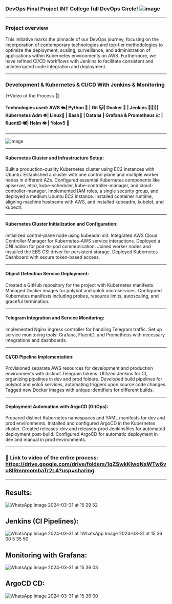 ### DevOps Final Project INT College full DevOps Circle! ![image](https://github.com/AmiranIV/DevOps-Engineer-Final-Project-INT-College-Development-AWS-Kubernetes-CICD-Monitoring/assets/109898333/7aefee2c-acf5-44c7-b731-b8aa097f42b0)


-------------------------------------------------------------------------------------------------------------------------------------------------
### Project overview

This initiative marks the pinnacle of our DevOps journey, focusing on the incorporation of contemporary technologies and top-tier methodologies to optimize the deployment, scaling, surveillance, and administration of applications within Kubernetes environments on AWS. Furthermore, we have refined CI/CD workflows with Jenkins to facilitate consistent and uninterrupted code integration and deployment.

-------------------------------------------------------------------------------------------------------------------------------------------------

### Development & Kubernetes & CI/CD With Jenkins & Monitoring 
(+Video of the Process 🎥)

#### Technologies used: AWS ☁️| Python 🐍 | Git 🐱| Docker 🐳 | Jenkins 👨🏽‍🦳| Kubernetes Adm ☸️| Linux🐧 | Bash🧊 | Data 📊 | Grafana & Prometheus 📈 | fluentD 🕊️| Helm 👁️ | Yolov5 🤖
-------------------------------------------------------------------------------------------------------------------------------------------------
![image](https://github.com/AmiranIV/CICD-Final-Project/assets/109898333/af61928b-b7da-4f75-b819-76094d732dd7)

-------------------------------------------------------------------------------------------------------------------------------------------------

#### Kubernetes Cluster and Infrastructure Setup:

Built a production-quality Kubernetes cluster using EC2 instances with Ubuntu.
Established a cluster with one control plane and multiple worker nodes in different AZs.
Configured essential Kubernetes components like apiserver, etcd, kube-scheduler, kube-controller-manager, and cloud-controller-manager.
Implemented IAM roles, a single security group, and deployed a medium Ubuntu EC2 instance.
Installed container runtime, aligning machine hostname with AWS, and installed kubeadm, kubelet, and kubectl.

-------------------------------------------------------------------------------------------------------------------------------------------------


#### Kubernetes Cluster Initialization and Configuration:

Initialized control-plane node using kubeadm init.
Integrated AWS Cloud Controller Manager for Kubernetes-AWS service interactions.
Deployed a CNI addon for pod-to-pod communication.
Joined worker nodes and installed the EBS CSI driver for persistent storage.
Deployed Kubernetes Dashboard with secure token-based access.

-------------------------------------------------------------------------------------------------------------------------------------------------


#### Object Detection Service Deployment:

Created a GitHub repository for the project with Kubernetes manifests.
Managed Docker images for polybot and yolo5 microservices.
Configured Kubernetes manifests including probes, resource limits, autoscaling, and graceful termination.

-------------------------------------------------------------------------------------------------------------------------------------------------

#### Telegram Integration and Service Monitoring:

Implemented Nginx ingress controller for handling Telegram traffic.
Set up service monitoring tools: Grafana, FluentD, and Prometheus with necessary integrations and dashboards.

-------------------------------------------------------------------------------------------------------------------------------------------------

#### CI/CD Pipeline Implementation:

Provisioned separate AWS resources for development and production environments with distinct Telegram tokens.
Utilized Jenkins for CI, organizing pipelines in dev and prod folders.
Developed build pipelines for polybot and yolo5 services, automating triggers upon source code changes.
Tagged new Docker images with unique identifiers for different builds.

-------------------------------------------------------------------------------------------------------------------------------------------------

#### Deployment Automation with ArgoCD (GitOps):

Prepared distinct Kubernetes namespaces and YAML manifests for dev and prod environments.
Installed and configured ArgoCD in the Kubernetes cluster.
Created releases-dev and releases-prod Jenkinsfiles for automated deployment post-build.
Configured ArgoCD for automatic deployment in dev and manual in prod environments.

-------------------------------------------------------------------------------------------------------------------------------------------------


### 🎥 Link to video of the entire process: https://drive.google.com/drive/folders/1qZSwkKlwqNxWTw6vu8lRmnmombaTr2L4?usp=sharing

-------------------------------------------------------------------------------------------------------------------------------------------------

## Results:

![WhatsApp Image 2024-03-31 at 15 29 52](https://github.com/AmiranIV/CICD-Final-Project/assets/109898333/7372fe8c-f96c-4125-bd1a-4a4e9daf40bb)

## Jenkins (CI Pipelines):

![WhatsApp Image 2024-03-31 at 1![WhatsApp Image 2024-03-31 at 15 36 00](https://github.com/AmiranIV/CICD-Final-Project/assets/109898333/25eaa251-f7d7-411f-a9c9-8f7cbe5c602c)
5 35 50](https://github.com/AmiranIV/CICD-Final-Project/assets/109898333/117059c5-2a4e-404d-ad60-83b1fb8e4bb2)


## Monitoring with Grafana:

![WhatsApp Image 2024-03-31 at 15 36 03](https://github.com/AmiranIV/CICD-Final-Project/assets/109898333/ae7f1c0e-3c72-4de7-b2c4-7df0eeedd6a4)

## ArgoCD CD:

![WhatsApp Image 2024-03-31 at 15 36 00](https://github.com/AmiranIV/CICD-Final-Project/assets/109898333/93fdd2c4-d227-4cfb-92c3-73ef7aa1eb29)


